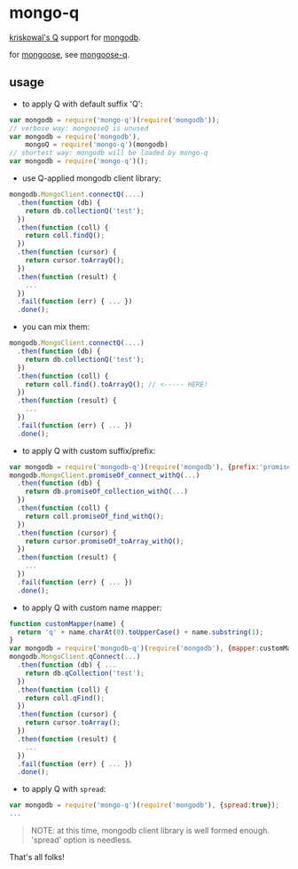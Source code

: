mongo-q
=======

[kriskowal's Q](http://documentup.com/kriskowal/q/) support for [mongodb](https://github.com/mongodb/node-mongodb-native/).

for [mongoose](http://mongoosejs.com), see [mongoose-q](http://github.com/iolo/monogoose-q).

usage
-----

* to apply Q with default suffix 'Q':

```javascript
var mongodb = require('mongo-q')(require('mongodb'));
// verbose way: mongooseQ is unused
var mongodb = require('mongodb'),
    mongoQ = require('mongo-q')(mongodb)
// shortest way: mongodb will be loaded by mongo-q
var mongodb = require('mongo-q')();
```

* use Q-applied mongodb client library:

```javascript
mongodb.MongoClient.connectQ(....)
  .then(function (db) {
    return db.collectionQ('test');
  })
  .then(function (coll) {
    return coll.findQ();
  })
  .then(function (cursor) {
    return cursor.toArrayQ();
  })
  .then(function (result) {
    ...
  })
  .fail(function (err) { ... })
  .done();
```

* you can mix them:

```javascript
mongodb.MongoClient.connectQ(....)
  .then(function (db) {
    return db.collectionQ('test');
  })
  .then(function (coll) {
    return coll.find().toArrayQ(); // <----- HERE!
  })
  .then(function (result) {
    ...
  })
  .fail(function (err) { ... })
  .done();
```

* to apply Q with custom suffix/prefix:

```javascript
var mongodb = require('mongodb-q')(require('mongodb'), {prefix:'promiseOf_', suffix:'_withQ'});
mongodb.MongoClient.promiseOf_connect_withQ(...)
  .then(function (db) {
    return db.promiseOf_collection_withQ(...)
  })
  .then(function (coll) {
    return coll.promiseOf_find_withQ();
  })
  .then(function (cursor) {
    return cursor.promiseOf_toArray_withQ();
  })
  .then(function (result) {
    ...
  })
  .fail(function (err) { ... })
  .done();
```

* to apply Q with custom name mapper:

```javascript
function customMapper(name) {
  return 'q' + name.charAt(0).toUpperCase() + name.substring(1);
}
var mongodb = require('mongodb-q')(require('mongodb'), {mapper:customMapper});
mongodb.MongoClient.qConnect(...)
  .then(function (db) { ... 
    return db.qCollection('test');
  })
  .then(function (coll) {
    return coll.qFind();
  })
  .then(function (cursor) {
    return cursor.toArray();
  })
  .then(function (result) {
    ...
  })
  .fail(function (err) { ... })
  .done();
```

* to apply Q with ```spread```:

```javascript
var mongodb = require('mongo-q')(require('mongodb'), {spread:true});
...
```

> NOTE: at this time, mongodb client library is well formed enough. 'spread' option is needless.

That's all folks!

